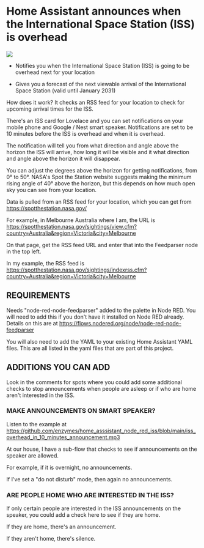 # Home Assistant announces when the International Space Station (ISS) is overhead

<img src="https://github.com/enzymes/home_asssistant_node_red_iss/blob/main/iss.png">

- Notifies you when the International Space Station (ISS) is going to be overhead next for your location

- Gives you a forecast of the next viewable arrival of the International Space Station (valid until January 2031)

How does it work? It checks an RSS feed for your location to check for upcoming arrival times for the ISS.

There's an ISS card for Lovelace and you can set notifications on your mobile phone and Google / Nest smart speaker. Notifications are set  to be 10 minutes before the ISS is overhead and when it is overhead. 

The notification will tell you from what direction and angle above the horizon the ISS will arrive, how long it will be visible and it what direction and angle above the horizon it will disappear.

You can adjust the degrees above the horizon for getting notifications, from 0° to 50°. NASA's Spot the Station website suggests making the minimum rising angle of 40° above the horizon, but this depends on how much open sky you can see from your location.

Data is pulled from an RSS feed for your location, which you can get from https://spotthestation.nasa.gov/

For example, in Melbourne Australia where I am, the URL is https://spotthestation.nasa.gov/sightings/view.cfm?country=Australia&region=Victoria&city=Melbourne 

On that page, get the RSS feed URL and enter that into the Feedparser node in the top left.

In my example, the RSS feed is https://spotthestation.nasa.gov/sightings/indexrss.cfm?country=Australia&region=Victoria&city=Melbourne

## REQUIREMENTS

Needs "node-red-node-feedparser" added to the palette in Node RED. You will need to add this if you don't have it installed on Node RED already. Details on this are at https://flows.nodered.org/node/node-red-node-feedparser

You will also need to add the YAML to your existing Home Assistant YAML files. This are all listed in the yaml files that are part of this project.

## ADDITIONS YOU CAN ADD


Look in the comments for spots where you could add some additional checks to stop announcements when people are asleep or if who are home aren't interested in the ISS.


### MAKE ANNOUNCEMENTS ON SMART SPEAKER?

Listen to the example at https://github.com/enzymes/home_asssistant_node_red_iss/blob/main/iss_overhead_in_10_minutes_announcement.mp3

At our house, I have a sub-flow that checks to see if announcements on the speaker are allowed.

For example, if it is overnight, no announcements.

If I've set a "do not disturb" mode, then again no announcements.

### ARE PEOPLE HOME WHO ARE INTERESTED IN THE ISS?

If only certain people are interested in the ISS announcements on the speaker, you could add a check here to see if they are home. 

If they are home, there's an announcement.

If they aren't home, there's silence.

